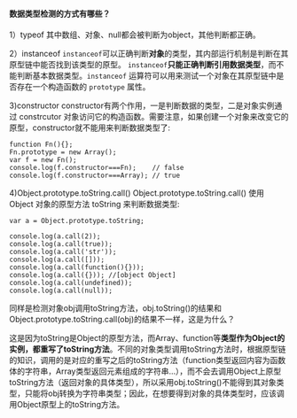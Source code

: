 #### 数据类型检测的方式有哪些？
1）typeof
其中数组、对象、null都会被判断为object，其他判断都正确。

2）instanceof
`instanceof`可以正确判断**对象**的类型，其内部运行机制是判断在其原型链中能否找到该类型的原型。
`instanceof`**只能正确判断引用数据类型**，而不能判断基本数据类型。`instanceof` 运算符可以用来测试一个对象在其原型链中是否存在一个构造函数的 `prototype` 属性。

3)constructor
constructor有两个作用，一是判断数据的类型，二是对象实例通过 constrcutor 对象访问它的构造函数。需要注意，如果创建一个对象来改变它的原型，constructor就不能用来判断数据类型了:
```
function Fn(){};
Fn.prototype = new Array();
var f = new Fn();
console.log(f.constructor===Fn);    // false
console.log(f.constructor===Array); // true
```

4)Object.prototype.toString.call()
Object.prototype.toString.call() 使用 Object 对象的原型方法 toString 来判断数据类型:
```
var a = Object.prototype.toString;
 
console.log(a.call(2));
console.log(a.call(true));
console.log(a.call('str'));
console.log(a.call([]));
console.log(a.call(function(){}));
console.log(a.call({})); //[object Object]
console.log(a.call(undefined));
console.log(a.call(null));
```
同样是检测对象obj调用toString方法，obj.toString()的结果和Object.prototype.toString.call(obj)的结果不一样，这是为什么？

这是因为toString是Object的原型方法，而Array、function等**类型作为Object的实例，都重写了toString方法**。不同的对象类型调用toString方法时，根据原型链的知识，调用的是对应的重写之后的toString方法（function类型返回内容为函数体的字符串，Array类型返回元素组成的字符串…），而不会去调用Object上原型toString方法（返回对象的具体类型），所以采用obj.toString()不能得到其对象类型，只能将obj转换为字符串类型；因此，在想要得到对象的具体类型时，应该调用Object原型上的toString方法。